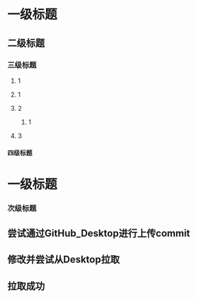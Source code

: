 # 一级标题

## 二级标题

### 三级标题
   1. 1  

1.  1

2.  2

    1.  1

3.  3

#### 四级标题

# 一级标题

### 次级标题

## 尝试通过GitHub_Desktop进行上传commit

## 修改并尝试从Desktop拉取

## 拉取成功
